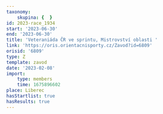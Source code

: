 ```yaml
---
taxonomy:
    skupina: {  }
id: 2023-race_1934
start: '2023-06-30'
end: '2023-06-30'
title: 'Veteraniáda ČR ve sprintu, Mistrovství oblasti '
link: 'https://oris.orientacnisporty.cz/Zavod?id=6809'
orisid: '6809'
type: Z
template: zavod
date: '2023-02-08'
import:
    type: members
    time: 1675896602
place: Liberec
hasStartlist: true
hasResults: true
---
```


